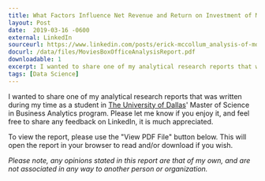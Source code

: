 ```yaml
---
title: What Factors Influence Net Revenue and Return on Investment of Movies at the Box Office?
layout: Post
date:  2019-03-16 -0600
external: LinkedIn
sourceurl: https://www.linkedin.com/posts/erick-mccollum_analysis-of-movie-performance-at-the-box-activity-6551266040465154048-Yf4D
docurl: /data/files/MoviesBoxOfficeAnalysisReport.pdf
downloadable: 1
excerpt: I wanted to share one of my analytical research reports that was written during my time as a student in The University of Dallas' Master of Science in Business Analytics program. 
tags: [Data Science]
---
```


I wanted to share one of my analytical research reports that was written during my time as a student in [The University of Dallas](https://udallas.edu/)' Master of Science in Business Analytics program. Please let me know if you enjoy it, and feel free to share any feedback on LinkedIn, it is much appreciated.

To view the report, please use the "View PDF File" button below. This will open the report in your browser to read and/or download if you wish.

*Please note, any opinions stated in this report are that of my own, and are not associated in any way to another person or organization.*